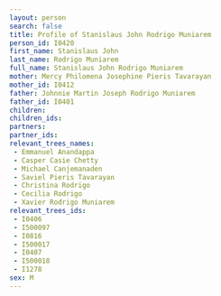 ```yaml
---
layout: person
search: false
title: Profile of Stanislaus John Rodrigo Muniarem
person_id: I0420
first_name: Stanislaus John
last_name: Rodrigo Muniarem
full_name: Stanislaus John Rodrigo Muniarem
mother: Mercy Philomena Josephine Pieris Tavarayan
mother_id: I0412
father: Johnnie Martin Joseph Rodrigo Muniarem
father_id: I0401
children:
children_ids:
partners:
partner_ids:
relevant_trees_names:
 - Emmanuel Anandappa
 - Casper Casie Chetty
 - Michael Canjemanaden
 - Saviel Pieris Tavarayan
 - Christina Rodrigo
 - Cecilia Rodrigo
 - Xavier Rodrigo Muniarem
relevant_trees_ids:
 - I0406
 - I500097
 - I0816
 - I500017
 - I0407
 - I500018
 - I1278
sex: M
---
```


